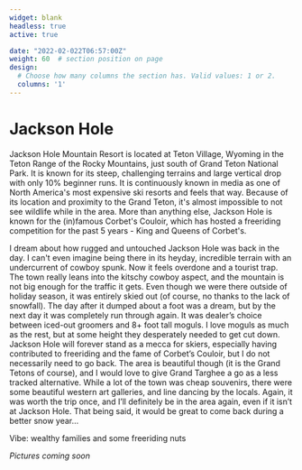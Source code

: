 ```yaml
---
widget: blank
headless: true
active: true

date: "2022-02-022T06:57:00Z"
weight: 60  # section position on page
design:
  # Choose how many columns the section has. Valid values: 1 or 2.
  columns: '1'
---
```


# Jackson Hole
Jackson Hole Mountain Resort is located at Teton Village, Wyoming in the Teton Range of the Rocky Mountains, just south of Grand Teton National Park. It is known for its steep, challenging terrains and large vertical drop with only 10% beginner runs. It is continuously known in media as one of North America's most expensive ski resorts and feels that way. Because of its location and proximity to the Grand Teton, it's almost impossible to not see wildlife while in the area. More than anything else, Jackson Hole is known for the (in)famous Corbet's Couloir, which has hosted a freeriding competition for the past 5 years - King and Queens of Corbet's.

I dream about how rugged and untouched Jackson Hole was back in the day. I can't even imagine being there in its heyday, incredible terrain with an undercurrent of cowboy spunk. Now it feels overdone and a tourist trap. The town really leans into the kitschy cowboy aspect, and the mountain is not big enough for the traffic it gets. Even though we were there outside of holiday season, it was entirely skied out (of course, no thanks to the lack of snowfall). The day after it dumped about a foot was a dream, but by the next day it was completely run through again. It was dealer’s choice between iced-out groomers and 8+ foot tall moguls. I love moguls as much as the rest, but at some height they desperately needed to get cut down. Jackson Hole will forever stand as a mecca for skiers, especially having contributed to freeriding and the fame of Corbet’s Couloir, but I do not necessarily need to go back. The area is beautiful though (it is the Grand Tetons of course), and I would love to give Grand Targhee a go as a less tracked alternative. While a lot of the town was cheap souvenirs, there were some beautiful western art galleries, and line dancing by the locals. Again, it was worth the trip once, and I’ll definitely be in the area again, even if it isn’t at Jackson Hole. That being said, it would be great to come back during a better snow year… 

Vibe: wealthy families and some freeriding nuts


*Pictures coming soon*


